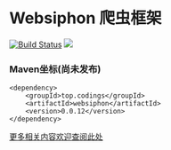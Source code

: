 # Websiphon 爬虫框架

[![Build Status](https://travis-ci.org/monstercodings/websiphon.svg?branch=master)](https://travis-ci.org/monstercodings/websiphon)
![](https://img.shields.io/badge/language-java-blue.svg)

### Maven坐标(尚未发布)

```
<dependency>
    <groupId>top.codings</groupId>
    <artifactId>websiphon</artifactId>
    <version>0.0.12</version>
</dependency>
```

[更多相关内容欢迎查阅此处](https://github.com/monstercodings/websiphon/wiki)